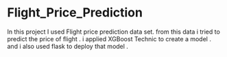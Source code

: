 # Flight_Price_Prediction
In this project I used Flight price prediction data set. from this data i tried to predict the price of flight . i applied XGBoost Technic to create a model . and i also used flask to deploy that model .
